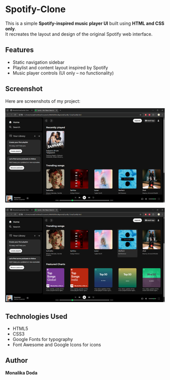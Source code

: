 # Spotify-Clone

This is a simple **Spotify-inspired music player UI** built using **HTML and CSS only**.  
It recreates the layout and design of the original Spotify web interface.

## Features
- Static navigation sidebar
- Playlist and content layout inspired by Spotify
- Music player controls (UI only – no functionality)

## Screenshot
Here are screenshots of my project:

![Game Screenshot](Screenshot-1.png)

![Game Screenshot](Screenshot-2.png)

## Technologies Used
- HTML5
- CSS3
- Google Fonts for typography
- Font Awesome and Google Icons for icons

## Author
**Monalika Doda**
